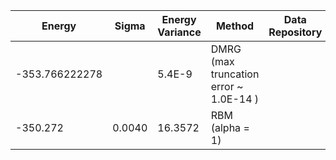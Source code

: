 | Energy                | Sigma           | Energy Variance  | Method                                                           | Data Repository                     |
|-----------------------|-----------------|------------------|------------------------------------------------------------------|-------------------------------------|
| -353.766222278        |                 |   5.4E-9         | DMRG (max truncation error ~ 1.0E-14 )                           |
| -350.272              | 0.0040          | 16.3572          | RBM (alpha = 1)                                                  |                                     |
